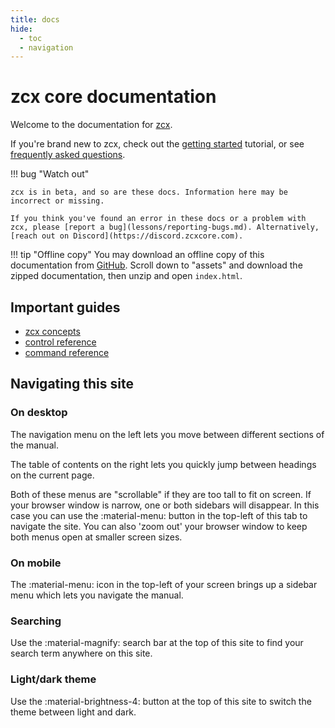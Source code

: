 ```yaml
---
title: docs
hide:
  - toc
  - navigation
---
```


# zcx core documentation

Welcome to the documentation for [zcx](index.md).

If you're brand new to zcx, check out the [getting started](lessons/getting-started/index.md) tutorial, or see [frequently asked questions](faq.md).

!!! bug "Watch out"
    
    zcx is in beta, and so are these docs. Information here may be incorrect or missing.

    If you think you've found an error in these docs or a problem with zcx, please [report a bug](lessons/reporting-bugs.md). Alternatively, [reach out on Discord](https://discord.zcxcore.com).

!!! tip "Offline copy"
    You may download an offline copy of this documentation from [GitHub](https://get.zcxcore.com).
    Scroll down to "assets" and download the zipped documentation, then unzip and open `index.html`.


## Important guides

- [zcx concepts](lessons/getting-started/zcx-concepts.md)
- [control reference](reference/control/standard.md)
-  [command reference](reference/command.md)

## Navigating this site

### On desktop

The navigation menu on the left lets you move between different sections of the manual. 

The table of contents on the right lets you quickly jump between headings on the current page.

Both of these menus are "scrollable" if they are too tall to fit on screen. 
If your browser window is narrow, one or both sidebars will disappear. 
In this case you can use the :material-menu: button in the top-left of this tab to navigate the site. You can also 'zoom out' your browser window to keep both menus open at smaller screen sizes.

### On mobile

The :material-menu: icon in the top-left of your screen brings up a sidebar menu which lets you navigate the manual.

### Searching

Use the :material-magnify: search bar at the top of this site to find your search term anywhere on this site.

### Light/dark theme

Use the :material-brightness-4: button at the top of this site to switch the theme between light and dark.
